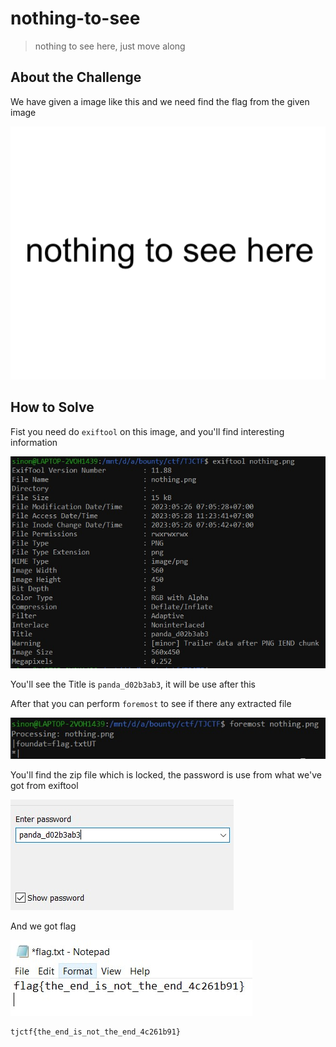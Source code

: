 # nothing-to-see
> nothing to see here, just move along

## About the Challenge

We have given a image like this and we need find the flag from the given image

![nothing](images/nothing.png)

## How to Solve

Fist you need do `exiftool` on this image, and you'll find interesting information

![exiftool](images/exiftool.jpg)

You'll see the Title is `panda_d02b3ab3`, it will be use after this

After that you can perform `foremost` to see if there any extracted file

![foremost](images/foremost.jpg)

You'll find the zip file which is locked, the password is use from what we've got from exiftool

![zip](images/zip.jpg)

And we got flag

![flag](images/flag.jpg)

```
tjctf{the_end_is_not_the_end_4c261b91}
```